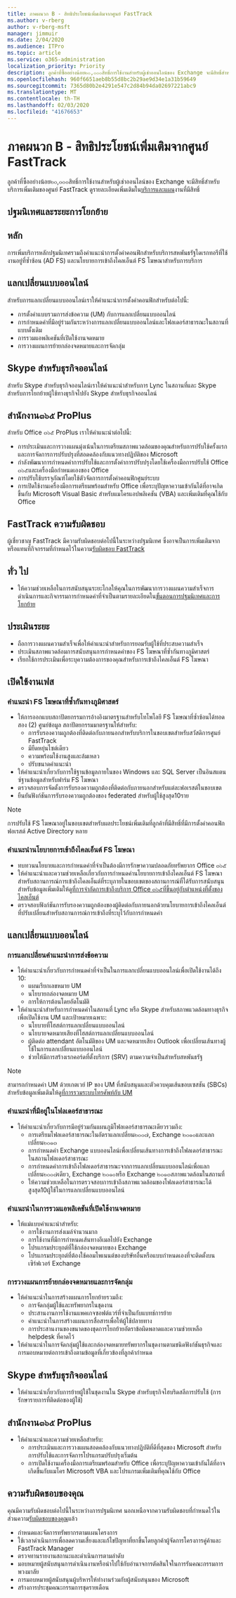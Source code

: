 ```yaml
---
title: ภาคผนวก B - สิทธิประโยชน์เพิ่มเติมจากศูนย์ FastTrack
ms.author: v-rberg
author: v-rberg-msft
manager: jimmuir
ms.date: 2/04/2020
ms.audience: ITPro
ms.topic: article
ms.service: o365-administration
localization_priority: Priority
description: ลูกค้าที่ซื้ออย่างน้อย๒๐,๐๐๐สิทธิ์การใช้งานสำหรับผู้เช่าออนไลน์ของ Exchange จะมีสิทธิ์สำหรับบริการเพิ่มเติมของศูนย์ FastTrack ดูรายละเอียดเพิ่มเติมในบริการและแผนงานที่มีสิทธิ์
ms.openlocfilehash: 960f6651aeb8b55d8bc2b29ae9d34e1a31b59649
ms.sourcegitcommit: 7365d80b2e4291e547c2d84b94da02697221abc9
ms.translationtype: MT
ms.contentlocale: th-TH
ms.lasthandoff: 02/03/2020
ms.locfileid: "41676653"
---
```

# <a name="appendix-b---fasttrack-center-additional-benefit"></a>ภาคผนวก B - สิทธิประโยชน์เพิ่มเติมจากศูนย์ FastTrack

ลูกค้าที่ซื้ออย่างน้อย๒๐,๐๐๐สิทธิ์การใช้งานสำหรับผู้เช่าออนไลน์ของ Exchange จะมีสิทธิ์สำหรับบริการเพิ่มเติมของศูนย์ FastTrack ดูรายละเอียดเพิ่มเติมใน[บริการและแผน](M365-eligible-services-and-plans.md)งานที่มีสิทธิ์ 
  
## <a name="onboarding-and-migration-phases"></a>ปฐมนิเทศและระยะการโยกย้าย

## <a name="core"></a>หลัก

การเพิ่มบริการหลักปฐมนิเทศรวมถึงคำแนะนำการตั้งค่าคอนฟิกสำหรับบริการสหพันธรัฐไดเรกทอรีที่ใช้งานอยู่ที่ซ้ำซ้อน (AD FS) และนโยบายการเข้าถึงไคลเอ็นต์ FS โฆษณาสำหรับการบริการ 
  
## <a name="exchange-online"></a>แลกเปลี่ยนแบบออนไลน์

สำหรับการแลกเปลี่ยนแบบออนไลน์เราให้คำแนะนำการตั้งค่าคอนฟิกสำหรับต่อไปนี้:
- การตั้งค่าแบบรวมการส่งข้อความ (UM) กับการแลกเปลี่ยนแบบออนไลน์
- การกำหนดค่าที่มีอยู่ร่วมกันระหว่างการแลกเปลี่ยนแบบออนไลน์และโฟลเดอร์สาธารณะในสถานที่แบบดั้งเดิม
- การรวมแอพลิเคชันที่เปิดใช้งานจดหมาย 
- การวางแผนการย้ายกล่องจดหมายและการจัดกลุ่ม
    
## <a name="skype-for-business-online"></a>Skype สำหรับธุรกิจออนไลน์

สำหรับ Skype สำหรับธุรกิจออนไลน์เราให้คำแนะนำสำหรับการ Lync ในสถานที่และ Skype สำหรับการโยกย้ายผู้ใช้ทางธุรกิจไปยัง Skype สำหรับธุรกิจออนไลน์
  
## <a name="office-365-proplus"></a>สำนักงาน๓๖๕ ProPlus

สำหรับ Office ๓๖๕ ProPlus เราให้คำแนะนำต่อไปนี้: 
- การประเมินและการวางแผนมุ่งเน้นในการเตรียมสภาพแวดล้อมของคุณสำหรับการปรับใช้ครั้งแรกและการจัดการการปรับปรุงที่สอดคล้องกับแนวทางปฏิบัติของ Microsoft 
- กำลังพัฒนาการกำหนดค่าการปรับใช้และการตั้งค่าการปรับปรุงโดยใช้เครื่องมือการปรับใช้ Office ๓๖๕และเครื่องมือกำหนดเองของ Office 
- การปรับใช้บรรจุภัณฑ์โดยใช้ตัวจัดการการตั้งค่าคอนฟิกศูนย์ระบบ  
- การเปิดใช้งานเครื่องมือการเตรียมพร้อมสำหรับ Office เพื่อระบุปัญหาความเข้ากันได้ที่อาจเกิดขึ้นกับ Microsoft Visual Basic สำหรับแมโครแอปพลิเคชัน (VBA) และเพิ่มเติมที่คุณใช้กับ Office
    
## <a name="fasttrack-responsibilities"></a>FastTrack ความรับผิดชอบ

ผู้เชี่ยวชาญ FastTrack มีความรับผิดชอบต่อไปนี้ในระหว่างปฐมนิเทศ ซึ่งอาจเป็นการเพิ่มเติมจากหรือแทนที่กิจกรรมที่กำหนดไว้ในความ[รับผิดชอบ FastTrack](O365-fasttrack-responsibilities.md)
  
## <a name="general"></a>ทั่ว ไป

- ให้ความช่วยเหลือในการสนับสนุนระยะไกลให้คุณในการพัฒนาการวางแผนความสำเร็จการดำเนินการและกิจกรรมการกำหนดค่าที่จำเป็นตามรายละเอียดใน[ขั้นตอนการปฐมนิเทศและการโยกย้าย](#onboarding-and-migration-phases)
    
## <a name="assess-phase"></a>ประเมินระยะ

- ถือการวางแผนความสำเร็จเพื่อให้คำแนะนำสำหรับการยอมรับผู้ใช้ที่ประสบความสำเร็จ 
- ประเมินสภาพแวดล้อมการสนับสนุนการกำหนดค่าของ FS โฆษณาที่ซ้ำกันทางภูมิศาสตร์  
- เรียกใช้การประเมินเพื่อระบุความต้องการของคุณสำหรับการเข้าถึงไคลเอ็นต์ FS โฆษณา
    
## <a name="enable-phase"></a>เปิดใช้งานเฟส

### <a name="geo-redundant-ad-fs-guidance"></a>คำแนะนำ FS โฆษณาที่ซ้ำกันทางภูมิศาสตร์

- ให้การออกแบบสถาปัตยกรรมการอ้างอิงมาตรฐานสำหรับโทโพโลยี FS โฆษณาที่ซ้ำซ้อนได้ทอดสอง (2) ศูนย์ข้อมูล สถาปัตยกรรมมาตรฐานให้สำหรับ:
  - การรับรองความถูกต้องที่ติดต่อกับภายนอกสำหรับบริการในขอบเขตสำหรับสวัสดิการศูนย์ FastTrack 
  - มียืดหยุ่นไซต์เดียว  
  - ความพร้อมใช้งานสูงและล้มเหลว  
  - ปรับขนาดคำแนะนำ 
- ให้คำแนะนำเกี่ยวกับการใช้ฐานข้อมูลภายในของ Windows และ SQL Server เป็นอินสแตนซ์ฐานข้อมูลสำหรับฟาร์ม FS โฆษณา   
- ตรวจสอบการจัดตั้งการรับรองความถูกต้องที่ติดต่อกับภายนอกสำหรับแต่ละฟอเรสต์ในขอบเขต  
- ยืนยันฟังก์ชันการรับรองความถูกต้องของ federated สำหรับผู้ใช้สูงสุด10ราย
    
> [!NOTE]
> การปรับใช้ FS โฆษณาอยู่ในขอบเขตสำหรับผลประโยชน์เพิ่มเติมที่ลูกค้าที่มีสิทธิ์ที่มีการตั้งค่าคอนฟิกฟอเรสต์ Active Directory หลาย 
  
### <a name="ad-fs-client-access-policy-guidance"></a>คำแนะนำนโยบายการเข้าถึงไคลเอ็นต์ FS โฆษณา

- ทบทวนนโยบายและการกำหนดค่าที่จำเป็นต้องมีการรักษาความปลอดภัยทรัพยากร Office ๓๖๕  
- ให้คำแนะนำและความช่วยเหลือเกี่ยวกับการกำหนดค่านโยบายการเข้าถึงไคลเอ็นต์ FS โฆษณาสำหรับสถานการณ์การเข้าถึงไคลเอ็นต์ที่ระบุภายในขอบเขตของสถานการณ์ที่ได้รับการสนับสนุน สำหรับข้อมูลเพิ่มเติมให้ดู[ที่การจำกัดการเข้าถึงบริการ Office ๓๖๕ที่ขึ้นอยู่กับตำแหน่งที่ตั้งของไคลเอ็นต์](https://go.microsoft.com/fwlink/?LinkID=525689) 
- ตรวจสอบฟังก์ชันการรับรองความถูกต้องของผู้ติดต่อกับภายนอกด้วยนโยบายการเข้าถึงไคลเอ็นต์ที่ปรับเปลี่ยนสำหรับสถานการณ์การเข้าถึงที่ระบุไว้กับการกำหนดค่า
    
## <a name="exchange-online"></a>แลกเปลี่ยนแบบออนไลน์

### <a name="exchange-unified-messaging-guidance"></a>การแลกเปลี่ยนคำแนะนำการส่งข้อความ

- ให้คำแนะนำเกี่ยวกับการกำหนดค่าที่จำเป็นในการแลกเปลี่ยนแบบออนไลน์เพื่อเปิดใช้งานได้ถึง 10: 
  - แผนเรียกเลขหมาย UM   
  - นโยบายกล่องจดหมาย UM 
  - การให้การต้อนโดยอัตโนมัติ  
- ให้คำแนะนำสำหรับการกำหนดค่าในสถานที่ Lync หรือ Skype สำหรับสภาพแวดล้อมทางธุรกิจเพื่อเปิดใช้งาน UM และเป้าหมายเฉพาะ:  
  - นโยบายที่โฮสต์การแลกเปลี่ยนแบบออนไลน์  
  - นโยบายจดหมายเสียงที่โฮสต์การแลกเปลี่ยนแบบออนไลน์ 
  - ผู้ติดต่อ attendant อัตโนมัติของ UM และจดหมายเสียง Outlook เพื่อเปลี่ยนเส้นทางผู้ใช้ในการแลกเปลี่ยนแบบออนไลน์ 
  - ช่วยให้มีการสร้างเรกคอร์ดที่ตั้งบริการ (SRV) ตามความจำเป็นสำหรับสหพันธรัฐ
> [!NOTE]
> สามารถกำหนดค่า UM ด้วยเกตเวย์ IP ของ UM ที่สนับสนุนและตัวควบคุมเส้นขอบเซสชัน (SBCs) สำหรับข้อมูลเพิ่มเติมให้ดู[ที่การรวมระบบโทรศัพท์กับ UM](https://go.microsoft.com/fwlink/?LinkID=809293) 
  
### <a name="public-folder-coexistence-guidance"></a>คำแนะนำที่มีอยู่ในโฟลเดอร์สาธารณะ

- ให้คำแนะนำเกี่ยวกับการมีอยู่ร่วมกันแผนภูมิโฟลเดอร์สาธารณะเดียวรวมถึง:  
  - การเตรียมโฟลเดอร์สาธารณะในอัตราแลกเปลี่ยน๒๐๐๗, Exchange ๒๐๑๐และแลกเปลี่ยน๒๐๑๓ 
  - การกำหนดค่า Exchange แบบออนไลน์เพื่อเปลี่ยนเส้นทางการเข้าถึงโฟลเดอร์สาธารณะในสถานโฟลเดอร์สาธารณะ  
  - การกำหนดค่าการเข้าถึงโฟลเดอร์สาธารณะจากการแลกเปลี่ยนแบบออนไลน์เพื่อแลกเปลี่ยน๒๐๐๗เดียว, Exchange ๒๐๑๐หรือ Exchange ๒๐๑๓สภาพแวดล้อมในสถานที่  
  - ให้ความช่วยเหลือในการตรวจสอบการเข้าถึงสภาพแวดล้อมของโฟลเดอร์สาธารณะได้สูงสุด10ผู้ใช้ในการแลกเปลี่ยนแบบออนไลน์
    
### <a name="mail-enabled-application-integration-guidance"></a>คำแนะนำในการรวมแอพลิเคชันที่เปิดใช้งานจดหมาย

- ให้แม่แบบคำแนะนำสำหรับ:  
  - การใช้งานการส่งเมล์จำนวนมาก  
  - การใช้งานที่มีการกำหนดเส้นทางอีเมลไปยัง Exchange  
  - โปรแกรมประยุกต์ที่ใช้กล่องจดหมายของ Exchange  
  - โปรแกรมประยุกต์ที่ต้องใช้คอมโพเนนต์ของบริษัทอื่นหรือแบบกำหนดเองที่จะติดตั้งบนเซิร์ฟเวอร์ Exchange
    
### <a name="mailbox-migration-planning-and-grouping"></a>การวางแผนการย้ายกล่องจดหมายและการจัดกลุ่ม

- ให้คำแนะนำในการสร้างแผนการโยกย้ายรวมถึง:  
  - การจัดกลุ่มผู้ใช้และทรัพยากรในชุดงาน
  - ประสานงานการใช้งานแพคเกจซอฟต์แวร์ที่จำเป็นกับแบทช์การย้าย   
  - คำแนะนำในการสร้างแผนการสื่อสารเพื่อให้ผู้ใช้ปลายทาง 
  - การประสานงานของขนาดของชุดการโยกย้ายอัตราข้อผิดพลาดและความช่วยเหลือ helpdesk ที่คาดไว้ 
- ให้คำแนะนำในการจัดกลุ่มผู้ใช้และกล่องจดหมายทรัพยากรในชุดงานตามชนิดฟังก์ชันธุรกิจและการมอบหมายต่อการเข้าถึงตามข้อมูลที่เกี่ยวข้องที่ลูกค้ากำหนด
    
## <a name="skype-for-business-online"></a>Skype สำหรับธุรกิจออนไลน์

- ให้คำแนะนำเกี่ยวกับการย้ายผู้ใช้ในชุดงานใน Skype สำหรับธุรกิจไฮบริดสลีการปรับใช้ (การรักษารายการที่ติดต่อของผู้ใช้)
    
## <a name="office-365-proplus"></a>สำนักงาน๓๖๕ ProPlus

- ให้คำแนะนำและความช่วยเหลือสำหรับ:  
  - การประเมินและการวางแผนสอดคล้องกับแนวทางปฏิบัติที่ดีที่สุดของ Microsoft สำหรับการปรับใช้และการจัดการโปรแกรมปรับปรุงเริ่มต้น
  - การเปิดใช้งานเครื่องมือการเตรียมพร้อมสำหรับ Office เพื่อระบุปัญหาความเข้ากันได้ที่อาจเกิดขึ้นกับแมโคร Microsoft VBA และโปรแกรมเพิ่มเติมที่คุณใช้กับ Office
  
## <a name="your-responsibilities"></a>ความรับผิดชอบของคุณ

คุณมีความรับผิดชอบต่อไปนี้ในระหว่างการปฐมนิเทศ นอกเหนือจากความรับผิดชอบที่กำหนดไว้ในส่วนความ[รับผิดชอบของคุณ](O365-your-responsibilities.md)แล้ว 
  
- กำหนดและจัดการทรัพยากรตามแผนโครงการ  
- ใช้เวลาดำเนินการเพื่อลดความเสี่ยงและแก้ไขปัญหาที่ยกขึ้นโดยลูกค้าผู้จัดการโครงการคู่ค้าและ FastTrack Manager   
- ตรวจทานรายงานสถานะและดำเนินการตามลำดับ   
- มอบหมายผู้สนับสนุนการดำเนินงานหรือนำไปใช้กับอำนาจการตัดสินใจในการรันคณะกรรมการพวงมาลัย  
- การมอบหมายผู้สนับสนุนผู้บริหารให้ทำงานร่วมกับผู้สนับสนุนของ Microsoft  
- สร้างการประชุมคณะกรรมการชุดรายเดือน
    

  


